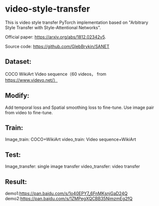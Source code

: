 # video-style-transfer
This is video style transfer PyTorch implementation based on  "Arbitrary Style Transfer with Style-Attentional Networks".

Official paper: https://arxiv.org/abs/1812.02342v5.

Source code: https://github.com/GlebBrykin/SANET

## Dataset:
COCO
WikiArt
Video sequence（60 videos， from https://www.videvo.net/）

## Modify:
Add temporal loss and Spatial smoothing loss to fine-tune.
Use image pair from video to fine-tune. 

## Train:
Image_train: COCO+WikiArt
video_train: Video sequence+WikiArt

## Test:
Image_transfer: single image transfer
video_transfer: video transfer

## Result:
demo1:https://pan.baidu.com/s/1o40EPY7_6FnMKsnjGaD24Q
demo2:https://pan.baidu.com/s/1ZMPegXQCBB35NimzmEg2fQ

